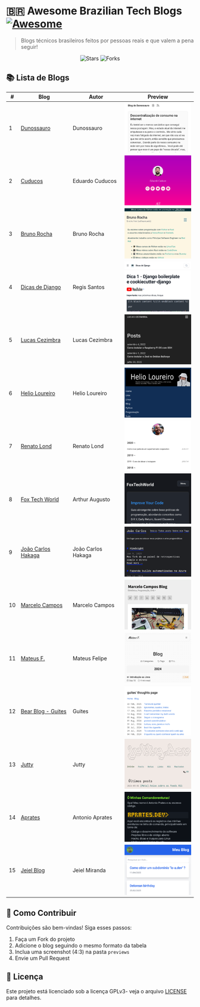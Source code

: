 # 🇧🇷 Awesome Brazilian Tech Blogs [![Awesome](https://awesome.re/badge.svg)](https://awesome.re)

> Blogs técnicos brasileiros feitos por pessoas reais e que valem a pena seguir!

<div align="center">
  <img src="https://img.shields.io/github/stars/jonatasoli/awesome-brazilian-tech-blogs?style=for-the-badge" alt="Stars">
  <img src="https://img.shields.io/github/forks/jonatasoli/awesome-brazilian-tech-blogs?style=for-the-badge" alt="Forks">
</div>

## 📚 Lista de Blogs

| # | Blog | Autor | Preview |
|---|------|-------|---------|
| 1 | [Dunossauro](https://blog.dunossauro.com/) | Dunossauro | <img src="previews/preview-1.png" alt="Dunossauro" width="200"> |
| 2 | [Cuducos](https://cuducos.me/blog/) | Eduardo Cuducos | <img src="previews/preview-2.png" alt="Cuducos" width="200"> |
| 3 | [Bruno Rocha](https://rochacbruno.com/) | Bruno Rocha | <img src="previews/preview-3.png" alt="Bruno Rocha" width="200"> |
| 4 | [Dicas de Django](https://www.dicas-de-django.com.br/) | Regis Santos | <img src="previews/preview-4.png" alt="Regis Santos" width="200"> |
| 5 | [Lucas Cezimbra](https://cezimbra.me/posts) | Lucas Cezimbra | <img src="previews/preview-5.png" alt="Lucas Cezimbra" width="200"> |
| 6 | [Helio Loureiro](https://helio.loureiro.eng.br/) | Helio Loureiro | <img src="previews/preview-6.png" alt="Helio Loureiro" width="200"> |
| 7 | [Renato Lond](https://lond.com.br/) | Renato Lond | <img src="previews/preview-7.png" alt="Renato Lond" width="200"> |
| 8 | [Fox Tech World](https://foxtechworld.github.io/) | Arthur Augusto | <img src="previews/preview-8.png" alt="Fox Tech World" width="200"> |
| 9 | [João Carlos Hakaga](https://weblog.hagaka.me/) | João Carlos Hakaga | <img src="previews/preview-9.png" alt="João Carlos Hakaga" width="200"> |
| 10 | [Marcelo Campos](https://marcelocampos.cc/) | Marcelo Campos | <img src="previews/preview-10.png" alt="Marcelo Campos" width="200"> |
| 11 | [Mateus F.](https://mateusf.com/blog) | Mateus Felipe | <img src="previews/preview-11.png" alt="Mateus F." width="200"> |
| 12 | [Bear Blog - Guites](https://guites.bearblog.dev/blog/) | Guites | <img src="previews/preview-12.png" alt="Guites" width="200"> |
| 13 | [Jutty](https://blog.jutty.dev/pt/) | Jutty | <img src="previews/preview-13.png" alt="Jutty" width="200"> |
| 14 | [Aprates](https://aprates.dev/pt-br/) | Antonio Aprates | <img src="previews/preview-14.png" alt="Aprates" width="200"> |
| 15 | [Jeiel Blog](https://jeiel0rbit.github.io/jeiel-blog/) | Jeiel Miranda | <img src="previews/preview-15.png" alt="Jeiel Blog" width="200"> |

## 🤝 Como Contribuir

Contribuições são bem-vindas! Siga esses passos:

1. Faça um Fork do projeto
2. Adicione o blog seguindo o mesmo formato da tabela
3. Inclua uma screenshot (4:3) na pasta `previews`
4. Envie um Pull Request

## 📜 Licença

Este projeto está licenciado sob a licença GPLv3- veja o arquivo [LICENSE](LICENSE) para detalhes.
